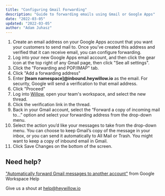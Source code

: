 ```yaml
---
title: "Configuring Gmail Forwarding"
description: "Guide to forwarding emails using Gmail or Google Apps"
date: "2022-03-05"
updated: "2022-03-05"
author: "Adam Juhasz"
---
```


1. Create an email address on your Google Apps account that you want your customers to send mail to. Once you’ve created this address and verified that it can receive email, you can configure forwarding.
2. Log into your new Google Apps email account, and then click the gear icon at the top right of any Gmail page, then click "See all settings".
3. Click the "Forwarding and POP/IMAP" tab.
4. Click "Add a forwarding address"
5. Enter **[team namespace]@inbound.heywillow.io** as the email. For security, Google will send a verification to that email address.
6. Click "Proceed"
7. Log into [Willow](https://heywillow.io), open your team's workspace, and select the new thread.
8. Click the verification link in the thread.
9. Back in your Gmail account, select the “Forward a copy of incoming mail to…” option and select your forwarding address from the drop-down menu.
10. Select the action you’d like your messages to take from the drop-down menu. You can choose to keep Gmail’s copy of the message in your inbox, or you can send it automatically to All Mail or Trash. You might want to keep a copy of inbound email in Gmail.
11. Click Save Changes on the bottom of the screen.

## Need help?

["Automatically forward Gmail messages to another account"](https://support.google.com/mail/answer/10957?fl=1) from Google Workspace Help

Give us a shout at [help@heywillow.io](mailto:help@heywillow.io)
